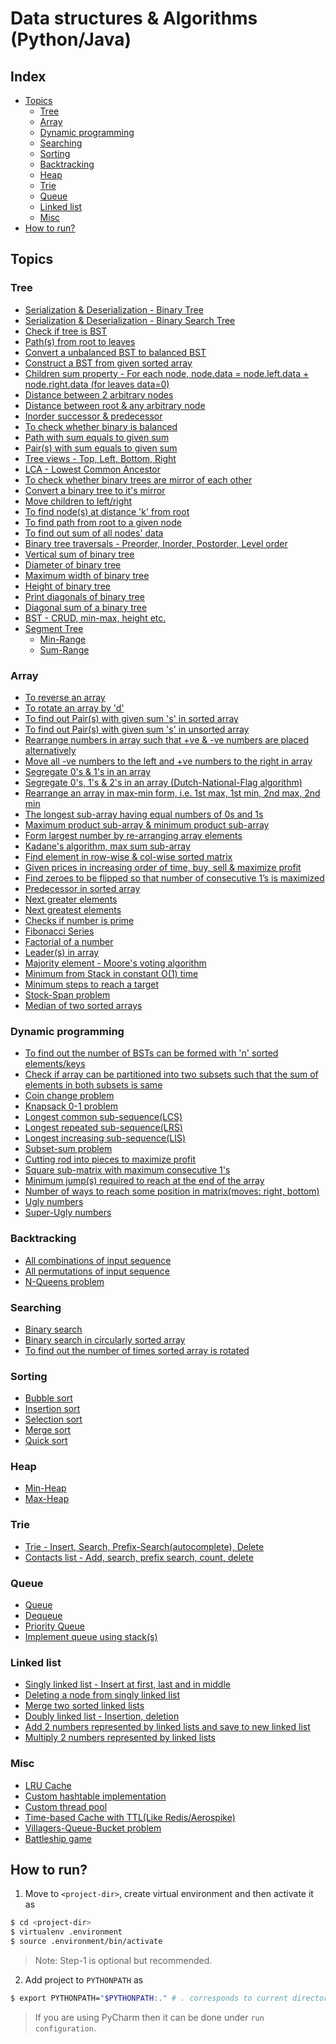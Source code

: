 # Data structures & Algorithms (Python/Java)

## Index
* [Topics](https://github.com/suyash248/ds_algo#topics)
  * [Tree](https://github.com/suyash248/ds_algo#tree)
  * [Array](https://github.com/suyash248/ds_algo#array)
  * [Dynamic programming](https://github.com/suyash248/ds_algo#dynamic-programming)
  * [Searching](https://github.com/suyash248/ds_algo#searching)
  * [Sorting](https://github.com/suyash248/ds_algo#sorting)
  * [Backtracking](https://github.com/suyash248/ds_algo#backtracking)
  * [Heap](https://github.com/suyash248/ds_algo#heap)
  * [Trie](https://github.com/suyash248/ds_algo#trie)
  * [Queue](https://github.com/suyash248/ds_algo#queue)
  * [Linked list](https://github.com/suyash248/ds_algo#linked-list)
  * [Misc](https://github.com/suyash248/ds_algo#misc)
* [How to run?](https://github.com/suyash248/ds_algo#how-to-run)

## Topics

### Tree
* [Serialization & Deserialization - Binary Tree](https://github.com/suyash248/ds_algo/blob/master/Tree/treeSerialization.py)
* [Serialization & Deserialization - Binary Search Tree](https://github.com/suyash248/ds_algo/blob/master/Tree/bstSerialization.py)
* [Check if tree is BST](https://github.com/suyash248/ds_algo/blob/master/Tree/isBST.py)
* [Path(s) from root to leaves](https://github.com/suyash248/ds_algo/blob/master/Tree/allPathsRootToLeaves.py)
* [Convert a unbalanced BST to balanced BST](https://github.com/suyash248/ds_algo/blob/master/Tree/balanceBST.py)
* [Construct a BST from given sorted array](https://github.com/suyash248/ds_algo/blob/master/Tree/buildBSTFromSortedArray.py)
* [Children sum property - For each node, node.data = node.left.data + node.right.data (for leaves data=0)](https://github.com/suyash248/ds_algo/blob/master/Tree/childrenSumProperty.py)
* [Distance between 2 arbitrary nodes](https://github.com/suyash248/ds_algo/blob/master/Tree/distanceBetweenNodes.py)
* [Distance between root & any arbitrary node](https://github.com/suyash248/ds_algo/blob/master/Tree/distanceFromRoot.py)
* [Inorder successor & predecessor](https://github.com/suyash248/ds_algo/blob/master/Tree/inorderSuccessorPredecessor.py)
* [To check whether binary is balanced](https://github.com/suyash248/ds_algo/blob/master/Tree/isBalanced.py)
* [Path with sum equals to given sum](https://github.com/suyash248/ds_algo/blob/master/Tree/pathWithGivenSum.py)
* [Pair(s) with sum equals to given sum](https://github.com/suyash248/ds_algo/blob/master/Tree/pairsWithGivenSum.py)
* [Tree views - Top, Left, Bottom, Right](https://github.com/suyash248/ds_algo/blob/master/Tree/treeViews.py)
* [LCA - Lowest Common Ancestor](https://github.com/suyash248/ds_algo/blob/master/Tree/lowestCommonAncestor.py)
* [To check whether binary trees are mirror of each other](https://github.com/suyash248/ds_algo/blob/master/Tree/mirror.py)
* [Convert a binary tree to it's mirror](https://github.com/suyash248/ds_algo/blob/master/Tree/mirror.py)
* [Move children to left/right](https://github.com/suyash248/ds_algo/blob/master/Tree/moveChildrenToLeftOrRight.py)
* [To find node(s) at distance 'k' from root](https://github.com/suyash248/ds_algo/blob/master/Tree/nodesAtDistanceKFromRoot.py)
* [To find path from root to a given node](https://github.com/suyash248/ds_algo/blob/master/Tree/pathToTarget.py)
* [To find out sum of all nodes' data](https://github.com/suyash248/ds_algo/blob/master/Tree/sumOfNodes.py)
* [Binary tree traversals - Preorder, Inorder, Postorder, Level order](https://github.com/suyash248/ds_algo/blob/master/Tree/traversals.py)
* [Vertical sum of binary tree](https://github.com/suyash248/ds_algo/blob/master/Tree/verticalSum.py)
* [Diameter of binary tree](https://github.com/suyash248/ds_algo/blob/master/Tree/treeDiameter.py)
* [Maximum width of binary tree](https://github.com/suyash248/ds_algo/blob/master/Tree/maximumWidth.py)
* [Height of binary tree](https://github.com/suyash248/ds_algo/blob/master/Tree/treeHeight.py)
* [Print diagonals of binary tree](https://github.com/suyash248/ds_algo/blob/master/Tree/printDiagonals.py)
* [Diagonal sum of a binary tree](https://github.com/suyash248/ds_algo/blob/master/Tree/sumDiagonals.py)
* [BST - CRUD, min-max, height etc.](https://github.com/suyash248/ds_algo/blob/master/Tree/BST_Java/BinarySearchTree.java)
* [Segment Tree](https://github.com/suyash248/ds_algo/blob/master/Tree/segment_tree)
  * [Min-Range](https://github.com/suyash248/ds_algo/blob/master/Tree/segment_tree/minRangeSegmentTree.py)
  * [Sum-Range](https://github.com/suyash248/ds_algo/blob/master/Tree/segment_tree/sumRangeSegmentTree.py)

### Array
* [To reverse an array](https://github.com/suyash248/ds_algo/blob/master/Array/reverse.py)
* [To rotate an array by 'd'](https://github.com/suyash248/ds_algo/blob/master/Array/rotation.py)
* [To find out Pair(s) with given sum 's' in sorted array](https://github.com/suyash248/ds_algo/blob/master/Array/pairsWithSumInSortedArray.py)
* [To find out Pair(s) with given sum 's' in unsorted array](https://github.com/suyash248/ds_algo/blob/master/Array/pairsWithSumInUnsortedArray.py)
* [Rearrange numbers in array such that +ve & -ve numbers are placed alternatively](https://github.com/suyash248/ds_algo/blob/master/Array/alternatePositiveNegative.py)
* [Move all -ve numbers to the left and +ve numbers to the right in array](https://github.com/suyash248/ds_algo/blob/master/Array/separatePositiveNegative.py)
* [Segregate 0's & 1's in an array](https://github.com/suyash248/ds_algo/blob/master/Array/segregateZerosAndOnes.py)
* [Segregate 0's, 1's & 2's in an array (Dutch-National-Flag algorithm)](https://github.com/suyash248/ds_algo/blob/master/Array/segregateZerosOnesTwos.py)
* [Rearrange an array in max-min form, i.e. 1st max, 1st min, 2nd max, 2nd min](https://github.com/suyash248/ds_algo/blob/master/Array/rearrangeMaxMinAlternatively.py)
* [The longest sub-array having equal numbers of 0s and 1s](https://github.com/suyash248/ds_algo/blob/master/Array/maxSubarrayWithEqualZerosAndOnes.py)
* [Maximum product sub-array & minimum product sub-array](https://github.com/suyash248/ds_algo/blob/master/Array/maxAndMinProductSubArray.py)
* [Form largest number by re-arranging array elements](https://github.com/suyash248/ds_algo/blob/master/Array/formLargestNumber.py)
* [Kadane's algorithm, max sum sub-array](https://github.com/suyash248/ds_algo/blob/master/Array/kadaneMaxSumSubarray.py)
* [Find element in row-wise & col-wise sorted matrix](https://github.com/suyash248/ds_algo/blob/master/Array/searchInSortedMatrix.py)
* [Given prices in increasing order of time, buy, sell & maximize profit](https://github.com/suyash248/ds_algo/blob/master/Array/maximizeProfit.py)
* [Find zeroes to be flipped so that number of consecutive 1’s is maximized](https://github.com/suyash248/ds_algo/blob/master/Array/flipZeroesMaximizeOnes.py)
* [Predecessor in sorted array](https://github.com/suyash248/ds_algo/blob/master/Array/predecessorInSortedArray.py)
* [Next greater elements](https://github.com/suyash248/ds_algo/blob/master/Array/nextGreater.py)
* [Next greatest elements](https://github.com/suyash248/ds_algo/blob/master/Array/nextGreatest.py)
* [Checks if number is prime](https://github.com/suyash248/ds_algo/blob/master/Array/isPrime.py)
* [Fibonacci Series](https://github.com/suyash248/ds_algo/blob/master/Array/fibonacci.py)
* [Factorial of a number](https://github.com/suyash248/ds_algo/blob/master/Array/factorial.py)
* [Leader(s) in array](https://github.com/suyash248/ds_algo/blob/master/Array/leader.py)
* [Majority element - Moore's voting algorithm](https://github.com/suyash248/ds_algo/blob/master/Array/majorityElement.py)
* [Minimum from Stack in constant O(1) time](https://github.com/suyash248/ds_algo/blob/master/Array/minInStack.py)
* [Minimum steps to reach a target](https://github.com/suyash248/ds_algo/blob/master/Array/minMovesToTarget.py)
* [Stock-Span problem](https://github.com/suyash248/ds_algo/blob/master/Array/stockSpanProblem.py)
* [Median of two sorted arrays](https://github.com/suyash248/ds_algo/blob/master/Array/medianOfSortedArrays.py)

### Dynamic programming
* [To find out the number of BSTs can be formed with 'n' sorted elements/keys](https://github.com/suyash248/ds_algo/blob/master/DynamicProgramming/numberOfTrees.py)
* [Check if array can be partitioned into two subsets such that the sum of elements in both subsets is same](https://github.com/suyash248/ds_algo/blob/master/DynamicProgramming/equalSumSubsets.py)
* [Coin change problem](https://github.com/suyash248/ds_algo/blob/master/DynamicProgramming/coinChangeProblem.py)
* [Knapsack 0-1 problem](https://github.com/suyash248/ds_algo/blob/master/DynamicProgramming/knapsackProblem.py)
* [Longest common sub-sequence(LCS)](https://github.com/suyash248/ds_algo/blob/master/DynamicProgramming/longestCommonSubsequence.py)
* [Longest repeated sub-sequence(LRS)](https://github.com/suyash248/ds_algo/blob/master/DynamicProgramming/longestRepeatedSubsequence.py)
* [Longest increasing sub-sequence(LIS)](https://github.com/suyash248/ds_algo/blob/master/DynamicProgramming/longestIncreasingSubsequence.py)
* [Subset-sum problem](https://github.com/suyash248/ds_algo/blob/master/DynamicProgramming/subsetSumProblem.py)
* [Cutting rod into pieces to maximize profit](https://github.com/suyash248/ds_algo/blob/master/DynamicProgramming/cuttingRodIntoPieces.py)
* [Square sub-matrix with maximum consecutive 1's](https://github.com/suyash248/ds_algo/blob/master/DynamicProgramming/squareSubMatrixWithMaximumOnes.py)
* [Minimum jump(s) required to reach at the end of the array](https://github.com/suyash248/ds_algo/blob/master/DynamicProgramming/minJumpsToReachEndOfArray.py)
* [Number of ways to reach some position in matrix(moves: right, bottom)](https://github.com/suyash248/ds_algo/blob/master/DynamicProgramming/waysToReachAtPostionInMatrix.py)
* [Ugly numbers](https://github.com/suyash248/ds_algo/blob/master/DynamicProgramming/uglyNumbers.py)
* [Super-Ugly numbers](https://github.com/suyash248/ds_algo/blob/master/DynamicProgramming/superUglyNumbers.py)

### Backtracking
* [All combinations of input sequence](https://github.com/suyash248/ds_algo/blob/master/Backtracking/allCombinations.py)
* [All permutations of input sequence](https://github.com/suyash248/ds_algo/blob/master/Backtracking/allPermutations.py)
* [N-Queens problem](https://github.com/suyash248/ds_algo/blob/master/Backtracking/nQueensProblem.py)

### Searching
* [Binary search](https://github.com/suyash248/ds_algo/blob/master/BinarySearch/BinarySearch.java)
* [Binary search in circularly sorted array](https://github.com/suyash248/ds_algo/blob/master/BinarySearch/BinarySearch.java)
* [To find out the number of times sorted array is rotated](https://github.com/suyash248/ds_algo/blob/master/BinarySearch/BinarySearch.java)

### Sorting
* [Bubble sort](https://github.com/suyash248/ds_algo/blob/master/Sorting/sort/bubble/BubbleSort.java)
* [Insertion sort](https://github.com/suyash248/ds_algo/blob/master/Sorting/sort/insertion/InsertionSort.java)
* [Selection sort](https://github.com/suyash248/ds_algo/blob/master/Sorting/sort/selection/SelectionSort.java)
* [Merge sort](https://github.com/suyash248/ds_algo/blob/master/Sorting/sort/merge/MergeSort.java)
* [Quick sort](https://github.com/suyash248/ds_algo/blob/master/Sorting/sort/quick/QuickSort.java)

### Heap
* [Min-Heap](https://github.com/suyash248/ds_algo/blob/master/Heap/BinaryHeap/minHeap.py)
* [Max-Heap](https://github.com/suyash248/ds_algo/blob/master/Heap/BinaryHeap/maxHeap.py)

### Trie
* [Trie - Insert, Search, Prefix-Search(autocomplete), Delete](https://github.com/suyash248/ds_algo/blob/master/Trie/trie.py)
* [Contacts list - Add, search, prefix search, count, delete](https://github.com/suyash248/ds_algo/blob/master/Trie/contacts_list.py)

### Queue
* [Queue](https://github.com/suyash248/ds_algo/blob/master/Queues/SinglyQueue/QueueUsingArray.java)
* [Dequeue](https://github.com/suyash248/ds_algo/blob/master/Queues/Deque/DequeUsingArray.java)
* [Priority Queue](https://github.com/suyash248/ds_algo/blob/master/Queues/PriorityQueue/pq.py)
* [Implement queue using stack(s)](https://github.com/suyash248/ds_algo/blob/master/Queues/queueUsingStack.py)

### Linked list
* [Singly linked list - Insert at first, last and in middle](https://github.com/suyash248/ds_algo/blob/master/LinkedList/SinglyLinkedList.java)
* [Deleting a node from singly linked list](https://github.com/suyash248/ds_algo/blob/master/LinkedList/LinkedListUtil.java)
* [Merge two sorted linked lists](https://github.com/suyash248/ds_algo/blob/master/LinkedList/LinkedListUtil.java)
* [Doubly linked list - Insertion, deletion](https://github.com/suyash248/ds_algo/blob/master/LinkedList/DoublyLinkedList.java)
* [Add 2 numbers represented by linked lists and save to new linked list](https://github.com/suyash248/ds_algo/blob/master/LinkedList/addLinkedLists.py)
* [Multiply 2 numbers represented by linked lists](https://github.com/suyash248/ds_algo/blob/master/LinkedList/addLinkedLists.py)

### Misc
* [LRU Cache](https://github.com/suyash248/ds_algo/blob/master/Misc/LRUcache.py)
* [Custom hashtable implementation](https://github.com/suyash248/ds_algo/blob/master/Misc/CustomHashMap/CustomHashtable.java)
* [Custom thread pool](https://github.com/suyash248/ds_algo/blob/master/Misc/CustomThreadPool.java)
* [Time-based Cache with TTL(Like Redis/Aerospike)](https://github.com/suyash248/ds_algo/blob/master/Misc/TimeBasedCache.java)
* [Villagers-Queue-Bucket problem](https://github.com/suyash248/ds_algo/blob/master/Misc/villagersInQueue.py)
* [Battleship game](https://github.com/suyash248/ds_algo/blob/master/Misc/battleshipGame/src)

## How to run?
1. Move to ```<project-dir>```, create virtual environment and then activate it as

```sh
$ cd <project-dir>
$ virtualenv .environment
$ source .environment/bin/activate
```
>Note: Step-1 is optional but recommended.

2. Add project to ```PYTHONPATH``` as 

```sh 
$ export PYTHONPATH="$PYTHONPATH:." # . corresponds to current directory(project-dir)
```

> If you are using PyCharm then it can be done under `run configuration`.
